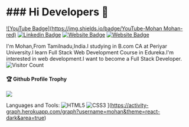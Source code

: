 # ### Hi Developers 👋

[![YouTube Badge](https://img.shields.io/badge/YouTube-Mohan Mohan-red)](https://youtube.com/channel/UC9g3uFc1OCKVV4KaJKigE_g)
[![Linkedin Badge](https://img.shields.io/badge/-Mohan-blue?style=flat-square&logo=Linkedin&logoColor=white&link=https://www.linkedin.com/in/mohan-mohan-960a19240/)](https://www.linkedin.com/in/mohan-mohan-960a19240/)
[![Website Badge](https://img.shields.io/badge/WebSite-Mohan-green)](https://msdmohan.github.io/Mohan-/)
[![Website Badge](https://img.shields.io/badge/StackOverflow-Mohan-yellow)](https://stackoverflow.com/users/19653023/mohan)

I'm
Mohan,From Tamilnadu,India.I studying in B.com CA at Periyar University.I learn Full Stack Web Development Course in Edureka.I'm interested in web development.I want to become a Full Stack Developer.
![Visitor Count](https://profile-counter.glitch.me/aakashdeveloper/count.svg)

<div>
  <h4>🏆 Github Profile Trophy</h4>
  <a href="https://github.com/ryo-ma/github-profile-trophy">
    <img src="https://github-profile-trophy.vercel.app/?username=Mohan&column=7"/>
  </a>
</div>

Languages and Tools:
 <img alt="HTML5" src="https://img.shields.io/badge/html5-%23E34F26.svg?style=flat-square&logo=html5&logoColor=white"/> <img alt="CSS3" src="https://img.shields.io/badge/css3-%231572B6.svg?style=flat-square&logo=css3&logoColor=white"/> ](https://activity-graph.herokuapp.com/graph?username=mohan&theme=react-dark&area=true)
<!--
**Mohan/mohan** is a ✨ _special_ ✨ repository because its `README.md` (this file) appears on your GitHub profile.

Here are some ideas to get you started:

- 🔭 I’m currently working on ...
- 🌱 I’m currently learning ...
- 👯 I’m looking to collaborate on ...
- 🤔 I’m looking for help with ...
- 💬 Ask me about ...
- 📫 How to reach me: ...
- 😄 Pronouns: ...
- ⚡ Fun fact: .....

-->
